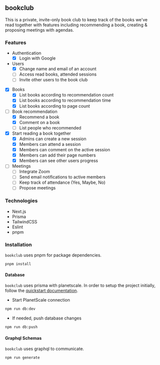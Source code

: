 ## bookclub

This is a private, invite-only book club to keep track of the books we've read together with features including recommending a book, creating & proposing meetings with agendas.

### Features

- Authentication
  - [x] Login with Google
- Users
  - [x] Change name and email of an account
  - [ ] Access read books, attended sessions
  - [ ] Invite other users to the book club
- [x] Books
  - [x] List books according to recommendation count
  - [x] List books according to recommendation time
  - [x] List books according to page count
- [ ] Book recommendation
  - [x] Recommend a book
  - [x] Comment on a book
  - [ ] List people who recommended
- [x] Start reading a book together
  - [x] Admins can create a new session
  - [x] Members can attend a session
  - [x] Members can comment on the active session
  - [x] Members can add their page numbers
  - [x] Members can see other users progress
- [ ] Meetings
  - [ ] Integrate Zoom
  - [ ] Send email notifications to active members
  - [ ] Keep track of attendance (Yes, Maybe, No)
  - [ ] Propose meetings

### Technologies

- Next.js
- Prisma
- TailwindCSS
- Eslint
- pnpm

### Installation

`bookclub` uses pnpm for package dependencies.

```
pnpm install
```

#### Database

`bookclub` uses prisma with planetscale. In order to setup the project initially, follow the [quickstart documentation](https://docs.planetscale.com/tutorials/prisma-quickstart).

- Start PlanetScale connection

```bash
npm run db:dev
```

- If needed, push database changes

```bash
npm run db:push
```

#### Graphql Schemas

`bookclub` uses graphql to communicate.

```bash
npm run generate
```
